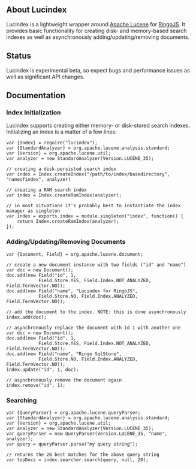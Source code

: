 ## About Lucindex

Lucindex is a lightweight wrapper around [Apache Lucene] for [RingoJS]. It provides basic functionality for creating disk- and memory-based search indexes as well as asynchronously adding/updating/removing documents.

## Status

Lucindex is experimental beta, so expect bugs and performance issues as well as significant API changes.

## Documentation

### Index Initialization

Lucindex supports creating either memory- or disk-stored search indexes. Initializing an index is a matter of a few lines:

    var {Index} = require("lucindex");
    var {StandardAnalyzer} = org.apache.lucene.analysis.standard;
    var {Version} = org.apache.lucene.util;
    var analyzer = new StandardAnalyzer(Version.LUCENE_35);

    // creating a disk-persisted search index
    var index = Index.createIndex("/path/to/index/basedirectory", "nameofindex", analyzer)

    // creating a RAM search index
    var index = Index.createRamIndex(analyzer);

    // in most situations it's probably best to instantiate the index manager as singleton
    var index = exports.index = module.singleton("index", function() {
        return Index.createRamIndex(analyzer);
    });

### Adding/Updating/Removing Documents

    var {Document, Field} = org.apache.lucene.document;

    // create a new document instance with two fields ("id" and "name")
    var doc = new Document();
    doc.add(new Field("id", 1,
                Field.Store.YES, Field.Index.NOT_ANALYZED, Field.TermVector.NO));
    doc.add(new Field("name", "Lucindex for RingoJS",
                Field.Store.NO, Field.Index.ANALYZED, Field.TermVector.NO));

    // add the document to the index. NOTE: this is done asynchronously
    index.add(doc);

    // asynchronously replace the document with id 1 with another one
    var doc = new Document();
    doc.add(new Field("id", 1,
                Field.Store.YES, Field.Index.NOT_ANALYZED, Field.TermVector.NO));
    doc.add(new Field("name", "Ringo SqlStore",
                Field.Store.NO, Field.Index.ANALYZED, Field.TermVector.NO));
    index.update("id", 1, doc);

    // asynchronously remove the document again
    index.remove("id", 1);

### Searching

    var {QueryParser} = org.apache.lucene.queryParser;
    var {StandardAnalyzer} = org.apache.lucene.analysis.standard;
    var {Version} = org.apache.lucene.util;
    var analyzer = new StandardAnalyzer(Version.LUCENE_35);
    var queryParser = new QueryParser(Version.LUCENE_35, "name", analyzer);
    var query = queryParser.parse("my query string");

    // returns the 20 best matches for the above query string
    var topDocs = index.searcher.search(query, null, 20);


 [Apache Lucene]: http://lucene.apache.org/java/
 [RingoJS]: http://github.com/ringo/ringojs/
